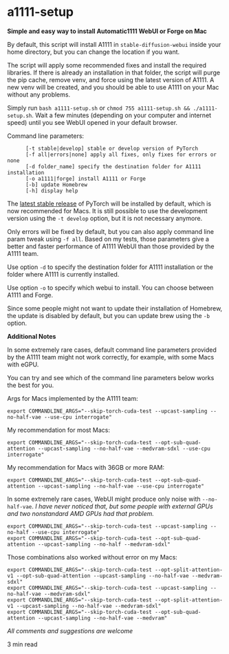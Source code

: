 # a1111-setup
**Simple and easy way to install Automatic1111 WebUI or Forge on Mac**

By default, this script will install A1111 in  `stable-diffusion-webui` inside your home directory, but you can change the location if you want.

The script will apply some recommended fixes and install the required libraries. If there is already an installation in that folder, the script will purge the pip cache, remove venv, and force using the latest version of A1111. A new venv will be created, and you should be able to use A1111 on your Mac without any problems.

Simply run `bash a1111-setup.sh` or `chmod 755 a1111-setup.sh && ./a1111-setup.sh`. Wait a few minutes (depending on your computer and internet speed) until you see WebUI opened in your default browser.

Command line parameters:

```
      [-t stable|develop] stable or develop version of PyTorch
      [-f all|errors|none] apply all fixes, only fixes for errors or none
      [-d folder_name] specify the destination folder for A1111 installation
      [-o a1111|forge] install A1111 or Forge 
      [-b] update Homebrew
      [-h] display help
```

The [latest stable release](https://github.com/pytorch/pytorch/releases) of PyTorch will be installed by default, which is now recommended for Macs. It is still possible to use the development version using the `-t develop` option, but it is not necessary anymore.

Only errors will be fixed by default, but you can also apply command line param tweak using `-f all`. Based on my tests, those parameters give a better and faster performance of A1111 WebUI than those provided by the A1111 team.

Use option `-d` to specify the destination folder for A1111 installation or the folder where A1111 is currently installed.

Use option `-o` to specify which webui to install. You can choose between A1111 and Forge.

Since some people might not want to update their installation of Homebrew, the update is disabled by default, but you can update brew using the `-b` option.

**Additional Notes**

In some extremely rare cases, default command line parameters provided by the A1111 team might not work correctly, for example, with some Macs with eGPU.

You can try and see which of the command line parameters below works the best for you.

Args for Macs implemented by the A1111 team:
```
export COMMANDLINE_ARGS="--skip-torch-cuda-test --upcast-sampling --no-half-vae --use-cpu interrogate"
```

My recommendation for most Macs:
```
export COMMANDLINE_ARGS="--skip-torch-cuda-test --opt-sub-quad-attention --upcast-sampling --no-half-vae --medvram-sdxl --use-cpu interrogate"
```

My recommendation for Macs with 36GB or more RAM:
```
export COMMANDLINE_ARGS="--skip-torch-cuda-test --opt-sub-quad-attention --upcast-sampling --no-half-vae --use-cpu interrogate"
```

In some extremely rare cases, WebUI might produce only noise with   `--no-half-vae`. *I have never noticed that, but some people with external GPUs and two nonstandard AMD GPUs had that problem.*
```
export COMMANDLINE_ARGS="--skip-torch-cuda-test --upcast-sampling --no-half --use-cpu interrogate"
export COMMANDLINE_ARGS="--skip-torch-cuda-test --opt-sub-quad-attention --upcast-sampling --no-half --medvram-sdxl"
```

Those combinations also worked without error on my Macs:
```
export COMMANDLINE_ARGS="--skip-torch-cuda-test --opt-split-attention-v1 --opt-sub-quad-attention --upcast-sampling --no-half-vae --medvram-sdxl"
export COMMANDLINE_ARGS="--skip-torch-cuda-test --upcast-sampling --no-half-vae --medvram-sdxl"
export COMMANDLINE_ARGS="--skip-torch-cuda-test --opt-split-attention-v1 --upcast-sampling --no-half-vae --medvram-sdxl"
export COMMANDLINE_ARGS="--skip-torch-cuda-test --opt-sub-quad-attention --upcast-sampling --no-half-vae --medvram"
```

*All comments and suggestions are welcome*

3 min read
